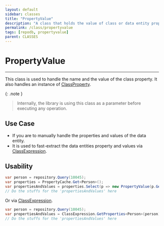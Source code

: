 ```yaml
---
layout: default
sidebar: classes
title: "PropertyValue"
description: "A class that holds the value of class or data entity property and its values."
permalink: /class/propertyvalue
tags: [repodb, propertyvalue]
parent: CLASSES
---
```


# PropertyValue

---

This class is used to handle the name and the value of the class property. It also handles an instance of [ClassProperty](/class/classproperty).

{: .note }
> Internally, the library is using this class as a parameter before executing any operation.

## Use Case

- If you are to manually handle the properties and values of the data entity.
- It is used to fast-extract the data entities property and values via [ClassExpression](/class/classexpression).

## Usability

```csharp
var person = repository.Query(10045);
var properties = PropertyCache.Get<Person>();
var propertiesAndValues = properties.Select(p => new PropertyValue(p.GetMappedName(), p.PropertyInfo.GetValue(person), p));
// Do the stuffs for the 'propertiesAndValues' here
```

Or via [ClassExpression](/class/classexpression).

```csharp
var person = repository.Query(10045);
var propertiesAndValues = ClassExpression.GetProperties<Person>(person);
// Do the stuffs for the 'propertiesAndValues' here
```